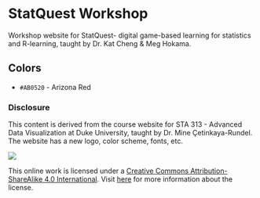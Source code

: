 # StatQuest Workshop

Workshop website for StatQuest- digital game-based learning for statistics and R-learning, 
taught by Dr. Kat Cheng & Meg Hokama.

## Colors

-   `#AB0520` - Arizona Red

### Disclosure

This content is derived from the course website for STA 313 - Advanced Data Visualization at Duke University, taught by Dr. Mine Çetinkaya-Rundel. The website has a new logo, color scheme, fonts, etc.

[![](https://licensebuttons.net/l/by-sa/4.0/88x31.png)](https://creativecommons.org/licenses/by-sa/4.0/)

This online work is licensed under a [Creative Commons Attribution-ShareAlike 4.0 International](https://creativecommons.org/licenses/by-sa/4.0/). Visit [here](https://github.com/dukestatsciintrods/blob/master/LICENSE.md) for more information about the license.
